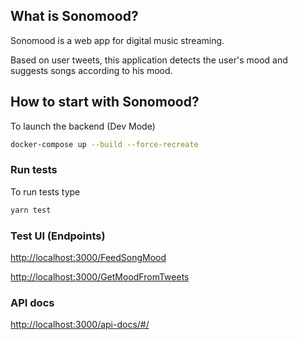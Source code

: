 ﻿##  What is Sonomood?
<p>
Sonomood is a web app for digital music streaming.  

Based on user tweets, this application detects the user's mood and suggests songs according to his mood.
</p>


## How to start with Sonomood?
To launch the backend (Dev Mode)
```bash
docker-compose up --build --force-recreate
```

### Run tests
To run tests type
```bash
yarn test
```

### Test UI (Endpoints)
[http://localhost:3000/FeedSongMood](http://localhost:3000/healthcheck)  

[http://localhost:3000/GetMoodFromTweets](http://localhost:3000/healthcheck)  



### API docs
[http://localhost:3000/api-docs/#/](http://localhost:3000/api-docs/#/)


